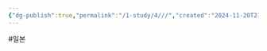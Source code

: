 ```yaml
---
{"dg-publish":true,"permalink":"/1-study/4///","created":"2024-11-20T21:02:30.116+09:00","updated":"2025-06-03T20:07:22.366+09:00"}
---
```


#일본 